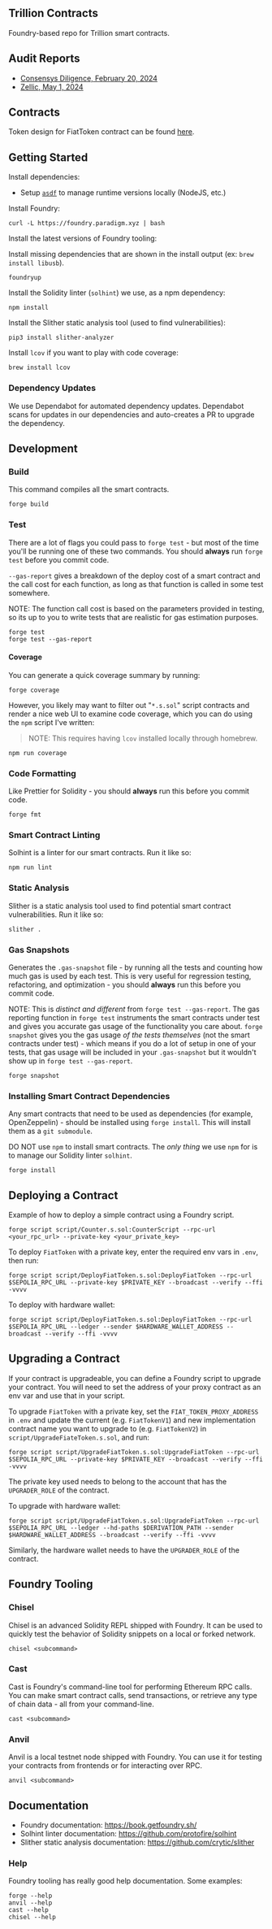## Trillion Contracts

Foundry-based repo for Trillion smart contracts.

## Audit Reports
- [Consensys Diligence, February 20, 2024](https://consensys.io/diligence/audits/2024/02/trillion-network/)
- [Zellic, May 1, 2024](https://reports.zellic.io/publications/trillion)

## Contracts
Token design for FiatToken contract can be found [here](doc/token_design.md).

## Getting Started

Install dependencies:

- Setup [`asdf`](https://asdf-vm.com/) to manage runtime versions locally (NodeJS, etc.)

Install Foundry:

```shell
curl -L https://foundry.paradigm.xyz | bash
```

Install the latest versions of Foundry tooling:

Install missing dependencies that are shown in the install output (ex: `brew install libusb`).

```shell
foundryup
```

Install the Solidity linter (`solhint`) we use, as a npm dependency:

```shell
npm install
```

Install the Slither static analysis tool (used to find vulnerabilities):

```shell
pip3 install slither-analyzer
```

Install `lcov` if you want to play with code coverage:

```shell
brew install lcov
```

### Dependency Updates

We use Dependabot for automated dependency updates. Dependabot scans for updates in our dependencies and auto-creates a PR to upgrade the dependency.

## Development

### Build

This command compiles all the smart contracts.

```shell
forge build
```

### Test

There are a lot of flags you could pass to `forge test` - but most of the time you'll be running one of these two commands. You should **always** run `forge test` before you commit code.

`--gas-report` gives a breakdown of the deploy cost of a smart contract and the call cost for each function, as long as that function is called in some test somewhere.

NOTE: The function call cost is based on the parameters provided in testing, so its up to you to write tests that are realistic for gas estimation purposes.

```shell
forge test
forge test --gas-report
```

#### Coverage

You can generate a quick coverage summary by running:

```shell
forge coverage
```

However, you likely may want to filter out "`*.s.sol`" script contracts and render a nice web UI to examine code coverage, which you can do using the `npm` script I've written:

> NOTE: This requires having `lcov` installed locally through homebrew.

```shell
npm run coverage
```

### Code Formatting

Like Prettier for Solidity - you should **always** run this before you commit code.

```shell
forge fmt
```

### Smart Contract Linting

Solhint is a linter for our smart contracts. Run it like so:

```shell
npm run lint
```

### Static Analysis

Slither is a static analysis tool used to find potential smart contract vulnerabilities. Run it like so:

```shell
slither .
```

### Gas Snapshots

Generates the `.gas-snapshot` file - by running all the tests and counting how much gas is used by each test. This is very useful for regression testing, refactoring, and optimization - you should **always** run this before you commit code.

NOTE: This is _distinct and different_ from `forge test --gas-report`. The gas reporting function in `forge test` instruments the smart contracts under test and gives you accurate gas usage of the functionality you care about. `forge snapshot` gives you the gas usage _of the tests themselves_ (not the smart contracts under test) - which means if you do a lot of setup in one of your tests, that gas usage will be included in your `.gas-snapshot` but it wouldn't show up in `forge test --gas-report`.

```shell
forge snapshot
```

### Installing Smart Contract Dependencies

Any smart contracts that need to be used as dependencies (for example, OpenZeppelin) - should be installed using `forge install`. This will install them as a `git submodule`.

DO NOT use `npm` to install smart contracts. The _only thing_ we use `npm` for is to manage our Solidity linter `solhint`.

```shell
forge install
```

## Deploying a Contract

Example of how to deploy a simple contract using a Foundry script.

```shell
forge script script/Counter.s.sol:CounterScript --rpc-url <your_rpc_url> --private-key <your_private_key>
```

To deploy `FiatToken` with a private key, enter the required env vars in `.env`, then run:

```shell
forge script script/DeployFiatToken.s.sol:DeployFiatToken --rpc-url $SEPOLIA_RPC_URL --private-key $PRIVATE_KEY --broadcast --verify --ffi -vvvv
```

To deploy with hardware wallet:

```shell
forge script script/DeployFiatToken.s.sol:DeployFiatToken --rpc-url $SEPOLIA_RPC_URL --ledger --sender $HARDWARE_WALLET_ADDRESS --broadcast --verify --ffi -vvvv
```

## Upgrading a Contract

If your contract is upgradeable, you can define a Foundry script to upgrade your contract. You will need to set the address of your proxy contract as an env var and use that in your script.

To upgrade `FiatToken` with a private key, set the `FIAT_TOKEN_PROXY_ADDRESS` in `.env` and update the current (e.g. `FiatTokenV1`) and new implementation contract name you want to upgrade to (e.g. `FiatTokenV2`) in `script/UpgradeFiateToken.s.sol`, and run:

```shell
forge script script/UpgradeFiatToken.s.sol:UpgradeFiatToken --rpc-url $SEPOLIA_RPC_URL --private-key $PRIVATE_KEY --broadcast --verify --ffi -vvvv
```

The private key used needs to belong to the account that has the `UPGRADER_ROLE` of the contract.

To upgrade with hardware wallet:

```shell
forge script script/UpgradeFiatToken.s.sol:UpgradeFiatToken --rpc-url $SEPOLIA_RPC_URL --ledger --hd-paths $DERIVATION_PATH --sender $HARDWARE_WALLET_ADDRESS --broadcast --verify --ffi -vvvv
```

Similarly, the hardware wallet needs to have the `UPGRADER_ROLE` of the contract.

## Foundry Tooling

### Chisel

Chisel is an advanced Solidity REPL shipped with Foundry. It can be used to quickly test the behavior of Solidity snippets on a local or forked network.

```shell
chisel <subcommand>
```

### Cast

Cast is Foundry's command-line tool for performing Ethereum RPC calls. You can make smart contract calls, send transactions, or retrieve any type of chain data - all from your command-line.

```shell
cast <subcommand>
```

### Anvil

Anvil is a local testnet node shipped with Foundry. You can use it for testing your contracts from frontends or for interacting over RPC.

```shell
anvil <subcommand>
```

## Documentation

- Foundry documentation: <https://book.getfoundry.sh/>
- Solhint linter documentation: <https://github.com/protofire/solhint>
- Slither static analysis documentation: <https://github.com/crytic/slither>

### Help

Foundry tooling has really good help documentation. Some examples:

```shell
forge --help
anvil --help
cast --help
chisel --help
```
